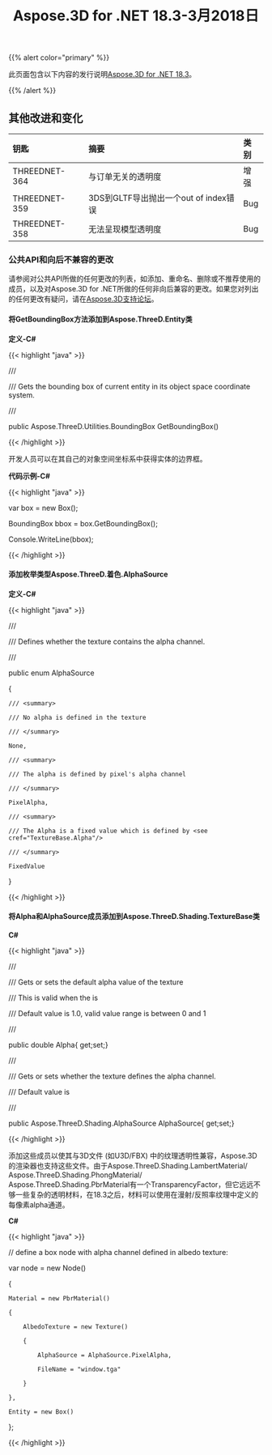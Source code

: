 ﻿---
title: Aspose.3D for .NET 18.3-3月2018日
type: docs
weight: 100
url: /zh/net/aspose-3d-for-net-18-3-march-2018/
---
{{% alert color="primary" %}} 

此页面包含以下内容的发行说明[Aspose.3D for .NET 18.3](https://www.nuget.org/packages/Aspose.3D/18.3.0)。

{{% /alert %}} 
## **其他改进和变化**

|**钥匙**|**摘要**|**类别**|
|:- |:- |:- |
|THREEDNET-364|与订单无关的透明度|增强|
|THREEDNET-359|3DS到GLTF导出抛出一个out of index错误|Bug|
|THREEDNET-358|无法呈现模型透明度|Bug|
### **公共API和向后不兼容的更改**
请参阅对公共API所做的任何更改的列表，如添加、重命名、删除或不推荐使用的成员，以及对Aspose.3D for .NET所做的任何非向后兼容的更改。如果您对列出的任何更改有疑问，请在[Aspose.3D支持论坛](https://forum.aspose.com/c/3d/18)。
#### **将GetBoundingBox方法添加到Aspose.ThreeD.Entity类**
**定义-C#**

{{< highlight "java" >}}

 /// <summary>

/// Gets the bounding box of current entity in its object space coordinate system.

/// </summary>

public Aspose.ThreeD.Utilities.BoundingBox GetBoundingBox()

{{< /highlight >}}

开发人员可以在其自己的对象空间坐标系中获得实体的边界框。

**代码示例-C#**

{{< highlight "java" >}}

 var box = new Box();

BoundingBox bbox = box.GetBoundingBox(); 

Console.WriteLine(bbox);

{{< /highlight >}}
#### **添加枚举类型Aspose.ThreeD.着色.AlphaSource**
**定义-C#**

{{< highlight "java" >}}

 /// <summary>

/// Defines whether the texture contains the alpha channel.

/// </summary>

public enum AlphaSource

{

    /// <summary>

    /// No alpha is defined in the texture

    /// </summary>

    None,

    /// <summary>

    /// The alpha is defined by pixel's alpha channel

    /// </summary>

    PixelAlpha,

    /// <summary>

    /// The Alpha is a fixed value which is defined by <see cref="TextureBase.Alpha"/> 

    /// </summary>

    FixedValue

}

{{< /highlight >}}
#### **将Alpha和AlphaSource成员添加到Aspose.ThreeD.Shading.TextureBase类**
**C#**

{{< highlight "java" >}}

 /// <summary>

/// Gets or sets the default alpha value of the texture

/// This is valid when the <see cref="AlphaSource"/> is <see cref="Aspose.ThreeD.Shading.AlphaSource.PixelAlpha"/>

/// Default value is 1.0, valid value range is between 0 and 1

/// </summary>

public double Alpha{ get;set;}

/// <summary>

/// Gets or sets whether the texture defines the alpha channel.

/// Default value is <see cref="Aspose.ThreeD.Shading.AlphaSource.None"/>

/// </summary>

public Aspose.ThreeD.Shading.AlphaSource AlphaSource{ get;set;}

{{< /highlight >}}

添加这些成员以使其与3D文件 (如U3D/FBX) 中的纹理透明性兼容，Aspose.3D的渲染器也支持这些文件。由于Aspose.ThreeD.Shading.LambertMaterial/ Aspose.ThreeD.Shading.PhongMaterial/ Aspose.ThreeD.Shading.PbrMaterial有一个TransparencyFactor，但它远远不够一些复杂的透明材料，在18.3之后，材料可以使用在漫射/反照率纹理中定义的每像素alpha通道。

**C#**

{{< highlight "java" >}}

 // define a box node with alpha channel defined in albedo texture:

var node = new Node()

{

    Material = new PbrMaterial()

    {

        AlbedoTexture = new Texture()

        {

            AlphaSource = AlphaSource.PixelAlpha,

            FileName = "window.tga"

        }

    },

    Entity = new Box()

};

{{< /highlight >}}
